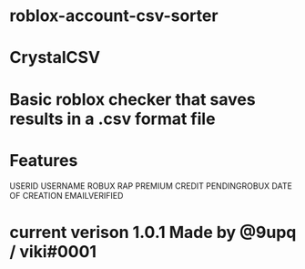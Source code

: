 # roblox-account-csv-sorter
# CrystalCSV
# Basic roblox checker that saves results in a .csv format file
# Features
USERID	 USERNAME	 ROBUX	 RAP	 PREMIUM	 CREDIT	 PENDINGROBUX	 DATE OF CREATION	 EMAILVERIFIED
# current verison 1.0.1 Made by @9upq / viki#0001
